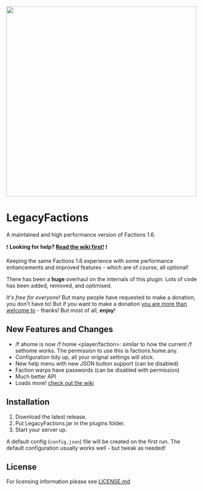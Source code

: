 <img src="https://raw.githubusercontent.com/redstone/LegacyFactions/master/media/legacyfactions.png" width="500">

# LegacyFactions
A maintained and high performance version of Factions 1.6.

❗️ **Looking for help? [Read the wiki first!](https://github.com/redstone/LegacyFactions/wiki)** ❗️

Keeping the same Factions 1.6 experience with some performance enhancements and improved features - which are of course, all optional!

There has been a **huge** overhaul on the internals of this plugin. Lots of code has been added, removed, and optimised. 

_It's free for everyone!_ But many people have requested to make a donation, you don't have to! But if you want to make a donation [you are more than welcome to](https://www.paypal.me/markhughes/10usd) - thanks! But most of all, **enjoy**!

## New Features and Changes
* /f ahome is now /f home <name> <player/faction>: similar to how the current /f sethome works. The permission to use this is factions.home.any.
* Configuration tidy up, all your orignal settings will stick.
* New help menu with new JSON button support (can be disabled)
* Faction warps have passwords (can be disabled with permission)
* Much better API
* Loads more! [check out the wiki ](https://github.com/redstone/LegacyFactions/wiki)

## Installation
1. Download the latest release.
2. Put LegacyFactions.jar in the plugins folder.
3. Start your server up.

A default config (`config.json`) file will be created on the first run. The default configuration usually works well - but tweak as needed!

## License
For licensing information please see [LICENSE.md](LICENSE.md)
